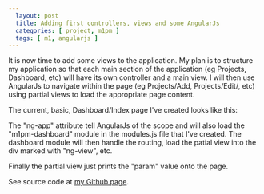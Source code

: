 ```yaml
---
  layout: post
  title: Adding first controllers, views and some AngularJs
  categories: [ project, m1pm ]
  tags: [ m1, angularjs ]
---
```

It is now time to add some views to the application. My plan is to structure my application so that each 
main section of the application (eg Projects, Dashboard, etc) will have its own controller and a main view. 
I will then use AngularJs to navigate within the page (eg Projects/Add, Projects/Edit/, etc) using partial views to load the appropriate page content.

The current, basic, Dashboard/Index page I've created looks like this:


The "ng-app" attribute tell AngularJs of the scope and will also load the "m1pm-dashboard" module in the modules.js file that I've created. 
The dashboard module will then handle the routing, load the patial view into the div marked with "ng-view", etc.



Finally the partial view just prints the "param" value onto the page.

See source code at [my Github page](http://github.com/andreasmcdermott).



